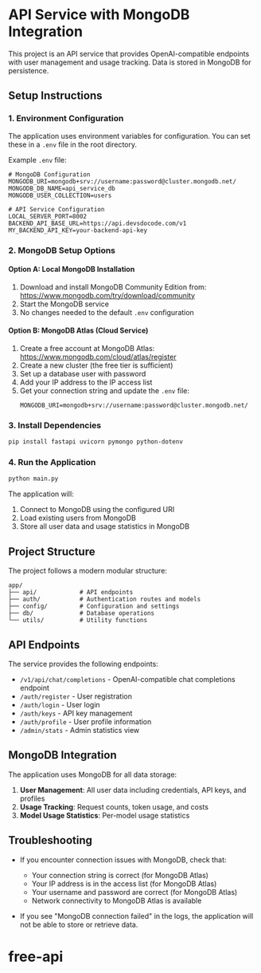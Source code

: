# API Service with MongoDB Integration

This project is an API service that provides OpenAI-compatible endpoints with user management and usage tracking. Data is stored in MongoDB for persistence.

## Setup Instructions

### 1. Environment Configuration

The application uses environment variables for configuration. You can set these in a `.env` file in the root directory.

Example `.env` file:
```
# MongoDB Configuration
MONGODB_URI=mongodb+srv://username:password@cluster.mongodb.net/
MONGODB_DB_NAME=api_service_db
MONGODB_USER_COLLECTION=users

# API Service Configuration
LOCAL_SERVER_PORT=8002
BACKEND_API_BASE_URL=https://api.devsdocode.com/v1
MY_BACKEND_API_KEY=your-backend-api-key
```

### 2. MongoDB Setup Options

#### Option A: Local MongoDB Installation

1. Download and install MongoDB Community Edition from: https://www.mongodb.com/try/download/community
2. Start the MongoDB service
3. No changes needed to the default `.env` configuration

#### Option B: MongoDB Atlas (Cloud Service)

1. Create a free account at MongoDB Atlas: https://www.mongodb.com/cloud/atlas/register
2. Create a new cluster (the free tier is sufficient)
3. Set up a database user with password
4. Add your IP address to the IP access list
5. Get your connection string and update the `.env` file:
   ```
   MONGODB_URI=mongodb+srv://username:password@cluster.mongodb.net/
   ```

### 3. Install Dependencies

```bash
pip install fastapi uvicorn pymongo python-dotenv
```

### 4. Run the Application

```bash
python main.py
```

The application will:
1. Connect to MongoDB using the configured URI
2. Load existing users from MongoDB
3. Store all user data and usage statistics in MongoDB

## Project Structure

The project follows a modern modular structure:

```
app/
├── api/            # API endpoints
├── auth/           # Authentication routes and models
├── config/         # Configuration and settings
├── db/             # Database operations
└── utils/          # Utility functions
```

## API Endpoints

The service provides the following endpoints:

- `/v1/api/chat/completions` - OpenAI-compatible chat completions endpoint
- `/auth/register` - User registration
- `/auth/login` - User login
- `/auth/keys` - API key management
- `/auth/profile` - User profile information
- `/admin/stats` - Admin statistics view

## MongoDB Integration

The application uses MongoDB for all data storage:

1. **User Management**: All user data including credentials, API keys, and profiles
2. **Usage Tracking**: Request counts, token usage, and costs
3. **Model Usage Statistics**: Per-model usage statistics

## Troubleshooting

- If you encounter connection issues with MongoDB, check that:
  - Your connection string is correct (for MongoDB Atlas)
  - Your IP address is in the access list (for MongoDB Atlas)
  - Your username and password are correct (for MongoDB Atlas)
  - Network connectivity to MongoDB Atlas is available

- If you see "MongoDB connection failed" in the logs, the application will not be able to store or retrieve data.
# free-api
